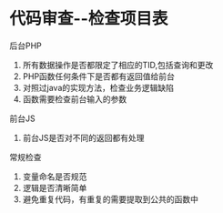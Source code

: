 # 代码审查--检查项目表 #

后台PHP
  1. 所有数据操作是否都限定了相应的TID,包括查询和更改
  1. PHP函数任何条件下是否都有返回值给前台
  1. 对照过java的实现方法，检查业务逻辑缺陷
  1. 函数需要检查前台输入的参数

前台JS
  1. 前台JS是否对不同的返回都有处理

常规检查
  1. 变量命名是否规范
  1. 逻辑是否清晰简单
  1. 避免重复代码，有重复的需要提取到公共的函数中